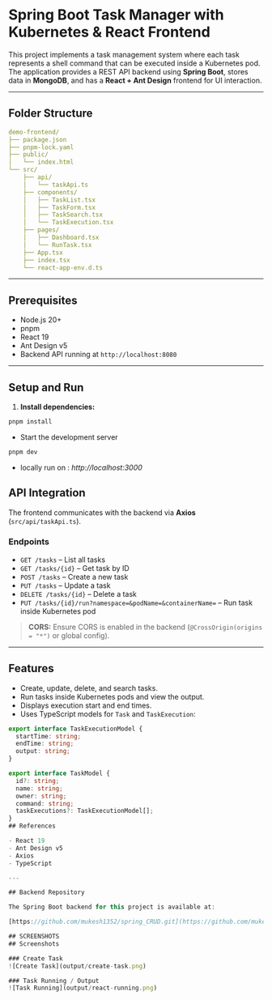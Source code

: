 # Spring Boot Task Manager with Kubernetes & React Frontend

This project implements a task management system where each task represents a shell command that can be executed inside a Kubernetes pod. The application provides a REST API backend using **Spring Boot**, stores data in **MongoDB**, and has a **React + Ant Design** frontend for UI interaction.

---

## Folder Structure

```yaml
demo-frontend/
├── package.json
├── pnpm-lock.yaml
├── public/
│   └── index.html
└── src/
    ├── api/
    │   └── taskApi.ts
    ├── components/
    │   ├── TaskList.tsx
    │   ├── TaskForm.tsx
    │   ├── TaskSearch.tsx
    │   └── TaskExecution.tsx
    ├── pages/
    │   ├── Dashboard.tsx
    │   └── RunTask.tsx
    ├── App.tsx
    ├── index.tsx
    └── react-app-env.d.ts
```

---

## Prerequisites

- Node.js 20+
- pnpm
- React 19
- Ant Design v5
- Backend API running at `http://localhost:8080`

---

## Setup and Run

1. **Install dependencies:**

```bash
pnpm install
```
- Start the development server
```bash
pnpm dev
```
- locally run on : *http://localhost:3000*
## API Integration

The frontend communicates with the backend via **Axios** (`src/api/taskApi.ts`).

### Endpoints

- `GET /tasks` – List all tasks
- `GET /tasks/{id}` – Get task by ID
- `POST /tasks` – Create a new task
- `PUT /tasks` – Update a task
- `DELETE /tasks/{id}` – Delete a task
- `PUT /tasks/{id}/run?namespace=&podName=&containerName=` – Run task inside Kubernetes pod

> **CORS:** Ensure CORS is enabled in the backend (`@CrossOrigin(origins = "*")` or global config).

---

## Features

- Create, update, delete, and search tasks.
- Run tasks inside Kubernetes pods and view the output.
- Displays execution start and end times.
- Uses TypeScript models for `Task` and `TaskExecution`:

```ts
export interface TaskExecutionModel {
  startTime: string;
  endTime: string;
  output: string;
}

export interface TaskModel {
  id?: string;
  name: string;
  owner: string;
  command: string;
  taskExecutions?: TaskExecutionModel[];
}
## References

- React 19
- Ant Design v5
- Axios
- TypeScript

---

## Backend Repository

The Spring Boot backend for this project is available at:

[https://github.com/mukesh1352/spring_CRUD.git](https://github.com/mukesh1352/spring_CRUD.git)

## SCREENSHOTS
## Screenshots

### Create Task
![Create Task](output/create-task.png)

### Task Running / Output
![Task Running](output/react-running.png)
